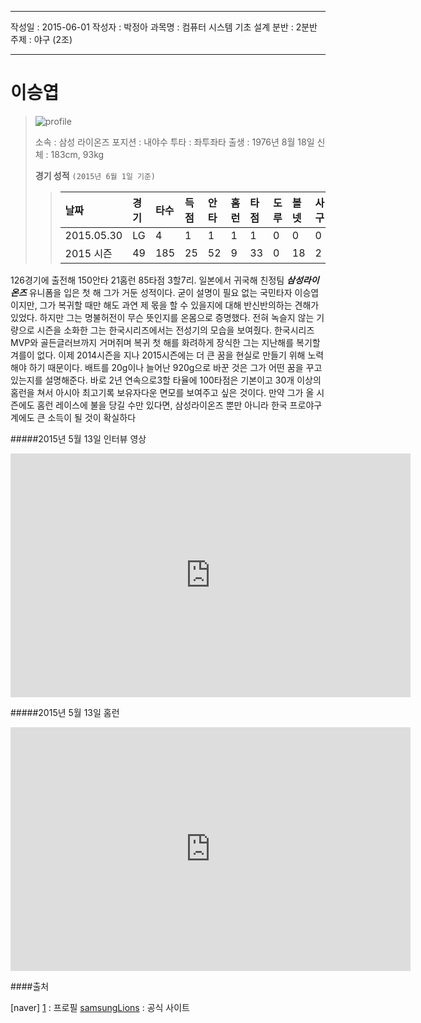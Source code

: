 
----

작성일 : 2015-06-01
작성자 : 박정아
과목명 : 컴퓨터 시스템 기초 설계 
분반 : 2분반
주제 : 야구 (2조)

----


이승엽
===

>![profile](http://tv03.search.naver.net/thm?size=120x150&quality=9&q=http://sstatic.naver.net/people/5/201302271602046631.jpg)
>
>소속 : 삼성 라이온즈
>포지션 : 내야수
>투타 : 좌투좌타
>출생 : 1976년 8월 18일
>신체 : 183cm, 93kg
>
>**경기 성적**
>`(2015년 6월 1일 기준)`
> >|       날짜      |    경기   | 타수 | 득점 | 안타 | 홈런 | 타점 | 도루 | 볼넷 | 사구 | 삼진 | 타율 |
> > | :------------- | :----- | :----- | :----- | :----- | :----- | :----- | :----- | :----- | :----- | :----- | :----- |
> >| 2015.05.30 | LG |    4   |    1    |    1   |    1   |    1   |     0   |    0   |     0   |    0  |   0.250   |
> > | 2015 시즌  |   49   |  185  |    25  |   52  |    9   |   33  |    0   |   18  |     2   |   27    | 0.281 |


126경기에 출전해 150안타 21홈런 85타점 3할7리. 일본에서 귀국해 친정팀 ***삼성라이온즈*** 유니폼을 입은 첫 해 그가 거둔 성적이다. 굳이 설명이 필요 없는 국민타자 이승엽이지만, 그가 복귀할 때만 해도 과연 제 몫을 할 수 있을지에 대해 반신반의하는 견해가 있었다. 하지만 그는 명불허전이 무슨 뜻인지를 온몸으로 증명했다. 전혀 녹슬지 않는 기량으로 시즌을 소화한 그는 한국시리즈에서는 전성기의 모습을 보여줬다. 한국시리즈 MVP와 골든글러브까지 거머쥐며 복귀 첫 해를 화려하게 장식한 그는 지난해를 복기할 겨를이 없다. 이제 2014시즌을 지나 2015시즌에는 더 큰 꿈을 현실로 만들기 위해 노력해야 하기 때문이다. 배트를 20g이나 늘어난 920g으로 바꾼 것은 그가 어떤 꿈을 꾸고 있는지를 설명해준다. 바로 2년 연속으로3할 타율에 100타점은 기본이고 30개 이상의 홈런을 쳐서 아시아 최고기록 보유자다운 면모를 보여주고 싶은 것이다. 만약 그가 올 시즌에도 홈런 레이스에 불을 당길 수만 있다면, 삼성라이온즈 뿐만 아니라 한국 프로야구계에도 큰 소득이 될 것이 확실하다



#####2015년 5월 13일 인터뷰 영상
<iframe width="640" height="390" src="https://www.youtube.com/embed/2i7gcOoGwCs" frameborder="0" allowfullscreen></iframe>


#####2015년 5월 13일 홈런
<iframe width="640" height="390" src="https://www.youtube.com/embed/84DcleiRGHA" frameborder="0" allowfullscreen></iframe>

####출처

[naver] [1] : 프로필
[samsungLions](http://www.samsunglions.com/roster/roster_2.asp?pcode=A0035&position=&batterposition=&strera=&strw=&strh=&strs=&strhh=&strp=&strhr=&strhit=&ord=) : 공식 사이트


[1]: http://search.naver.com/search.naver?sm=tab_hty.top&where=nexearch&ie=utf8&query=%EC%9D%B4%EC%8A%B9%EC%97%BD
